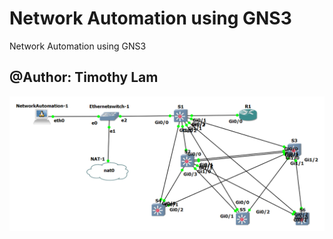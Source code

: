 # Network Automation using GNS3
 Network Automation using GNS3
 
 ## @Author: Timothy Lam

<img src="Network_Automation_gns3.png">
